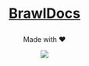 # [<p align="center"> BrawlDocs </p>](https://github.com/Gabriel55ita/BrawlDocs/wiki)

<p align="center"> 
  Made with ❤
</p>

<p align="center"> 
  <img src="https://user-images.githubusercontent.com/60621266/166125107-d664c1ca-462a-455e-bffb-d9830bba1ac5.png">
</p>
